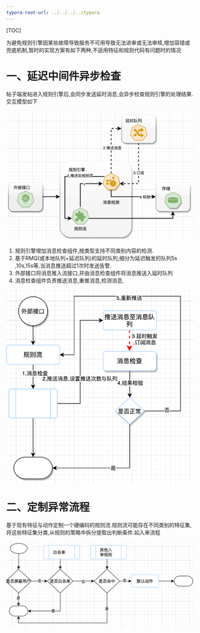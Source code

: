 ```yaml
---
typora-root-url: ../../../../typora
---
```


[TOC]

为避免规则引擎因某些故障导致服务不可用导致无法进审或无法审核,增加容错或兜底机制,暂时的实现方案有如下两种,不适用特征和规则代码有问题时的情况

# 一、延迟中间件异步检查

帖子端发帖进入规则引擎后,会同步发送延时消息,会异步检查规则引擎的处理结果.交互模型如下

![](/images/sb/adac9e91-8ed2-4e4f-b6c8-1f14543370be.png)

1. 规则引擎增加消息检查组件,按类型支持不同类别内容的检测.
2. 基于RMQ(或本地队列+延迟队列)的延时队列,细分为延迟触发的队列5s ,10s,15s等,当消息推送超过1次时发送告警.
3. 外部接口将消息推入流接口,并由消息检查组件将消息推送入延时队列
4. 消息检查组件负责推送消息,重推消息,检测消息,



![](/images/sb/9c12e361-1788-417a-9008-a756b0c4c004.png)



# 二、定制异常流程

基于现有特征与动作定制一个硬编码的规则流.规则流可能存在不同类别的特征集,将这些特征集分类,从规则的策略中拆分提取出判断条件.如入审流程

![](/images/sb/036c0c88-47ee-478f-b4ba-714aa6786994.png)